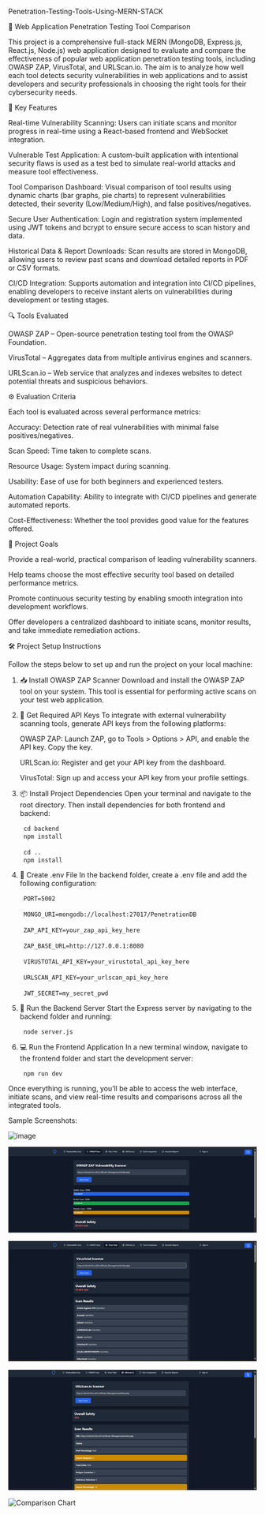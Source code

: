 Penetration-Testing-Tools-Using-MERN-STACK


🔐 Web Application Penetration Testing Tool Comparison


This project is a comprehensive full-stack MERN (MongoDB, Express.js, React.js, Node.js) web application designed to evaluate and compare the effectiveness of popular web application penetration testing tools, including  OWASP ZAP, VirusTotal, and URLScan.io. The aim is to analyze how well each tool detects security vulnerabilities in web applications and to assist developers and security professionals in choosing the right tools for their cybersecurity needs.





📌 Key Features


Real-time Vulnerability Scanning: Users can initiate scans and monitor progress in real-time using a React-based frontend and WebSocket integration.

Vulnerable Test Application: A custom-built application with intentional security flaws is used as a test bed to simulate real-world attacks and measure tool effectiveness.

Tool Comparison Dashboard: Visual comparison of tool results using dynamic charts (bar graphs, pie charts) to represent vulnerabilities detected, their severity (Low/Medium/High), and false positives/negatives.

Secure User Authentication: Login and registration system implemented using JWT tokens and bcrypt to ensure secure access to scan history and data.

Historical Data & Report Downloads: Scan results are stored in MongoDB, allowing users to review past scans and download detailed reports in PDF or CSV formats.

CI/CD Integration: Supports automation and integration into CI/CD pipelines, enabling developers to receive instant alerts on vulnerabilities during development or testing stages.



🔍 Tools Evaluated



OWASP ZAP – Open-source penetration testing tool from the OWASP Foundation.

VirusTotal – Aggregates data from multiple antivirus engines and scanners.

URLScan.io – Web service that analyzes and indexes websites to detect potential threats and suspicious behaviors.



⚙️ Evaluation Criteria



Each tool is evaluated across several performance metrics:

Accuracy: Detection rate of real vulnerabilities with minimal false positives/negatives.

Scan Speed: Time taken to complete scans.

Resource Usage: System impact during scanning.

Usability: Ease of use for both beginners and experienced testers.

Automation Capability: Ability to integrate with CI/CD pipelines and generate automated reports.

Cost-Effectiveness: Whether the tool provides good value for the features offered.



🎯 Project Goals



Provide a real-world, practical comparison of leading vulnerability scanners.

Help teams choose the most effective security tool based on detailed performance metrics.

Promote continuous security testing by enabling smooth integration into development workflows.

Offer developers a centralized dashboard to initiate scans, monitor results, and take immediate remediation actions.




🛠️ Project Setup Instructions



Follow the steps below to set up and run the project on your local machine:

1. 📥 Install OWASP ZAP Scanner
Download and install the OWASP ZAP tool on your system.
This tool is essential for performing active scans on your test web application.

2. 🔑 Get Required API Keys
To integrate with external vulnerability scanning tools, generate API keys from the following platforms:

	OWASP ZAP: Launch ZAP, go to Tools > Options > API, and enable the API key. Copy the key.

	URLScan.io: Register and get your API key from the dashboard.

	VirusTotal: Sign up and access your API key from your profile settings.

3. 📦 Install Project Dependencies
Open your terminal and navigate to the root directory. Then install dependencies for both frontend and backend:

		cd backend
		npm install
	
		cd ..
		npm install

4. 📁 Create .env File
In the backend folder, create a .env file and add the following configuration:

		PORT=5002
	
		MONGO_URI=mongodb://localhost:27017/PenetrationDB
	
		ZAP_API_KEY=your_zap_api_key_here
	
		ZAP_BASE_URL=http://127.0.0.1:8080
	
		VIRUSTOTAL_API_KEY=your_virustotal_api_key_here
	
		URLSCAN_API_KEY=your_urlscan_api_key_here
	
		JWT_SECRET=my_secret_pwd

6. 🚀 Run the Backend Server
Start the Express server by navigating to the backend folder and running:

		node server.js

7. 💻 Run the Frontend Application
In a new terminal window, navigate to the frontend folder and start the development server:

	 	npm run dev

Once everything is running, you’ll be able to access the web interface, initiate scans, and view real-time results and comparisons across all the integrated tools.


Sample Screenshots:

![image](https://github.com/user-attachments/assets/9aa6a3c2-d4b7-4514-991f-67f4cb9e55bc)

![ZAP Tool](./Images/ZAP.png)

![Virustotal Scan](./Images/VirusTotal.png)

![URLScan.io Tool](./Images/URLScan.io.png)

![Comparison Chart](./Images/Comparison_Chart.png)



